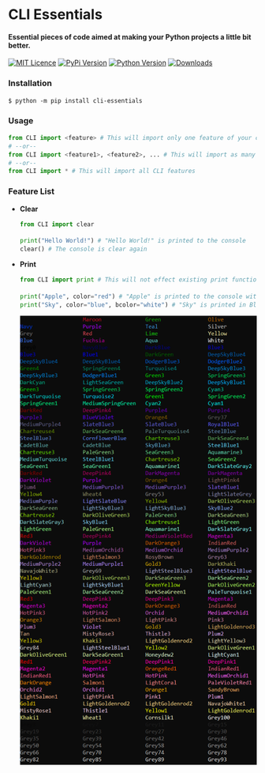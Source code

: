 # **CLI Essentials**
#### Essential pieces of code aimed at making your Python projects a little bit better.

[![MIT Licence](https://img.shields.io/github/license/DanGill/cli-essentials)](https://github.com/DanGill/cli-essentials/blob/master/LICENSE) [![PyPi Version](https://img.shields.io/pypi/v/cli-essentials)](https://pypi.org/project/cli-essentials/) [![Python Version](https://img.shields.io/pypi/pyversions/cli-essentials)](https://www.python.org/) [![Downloads](https://img.shields.io/pypi/dm/cli-essentials)](https://pypi.org/project/cli-essentials/)




### **Installation**
```
$ python -m pip install cli-essentials
```

### **Usage**

```python
from CLI import <feature> # This will import only one feature of your choosing
# --or--
from CLI import <feature1>, <feature2>, ... # This will import as many features as you would like
# --or--
from CLI import * # This will import all CLI features
```

### **Feature List**
 - **Clear**

   ```python
   from CLI import clear

   print("Hello World!") # "Hello World!" is printed to the console
   clear() # The console is clear again
   ```

- **Print**

   ```python
   from CLI import print # This will not effect existing print functions in your program

   print("Apple", color="red") # "Apple" is printed to the console with a Red foreground color
   print("Sky", color="blue", bcolor="white") # "Sky" is printed in Blue with a White background
   ```

   ![Color Chart](/assets/images/001.png)
